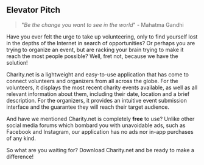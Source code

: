 ## Elevator Pitch

> "*Be the change you want to see in the world*" - Mahatma Gandhi

Have you ever felt the urge to take up volunteering, only to find yourself lost in the depths of the Internet in search of opportunities? Or perhaps you are trying to organize an event, but are racking your brain trying to make it reach the most people possible?
Well, fret not, because we have the solution!

Charity.net is a lightweight and easy-to-use application that has come to connect volunteers and organizers from all across the globe. For the volunteers, it displays the most recent charity events available, as well as all relevant information about them, including their date, location and a brief description. For the organizers, it provides an intuitive event submission interface and the guarantee they will reach their target audience.

And have we mentioned Charity.net is completely **free** to use? Unlike other social media forums which bombard you with unavoidable ads, such as Facebook and Instagram, our application has no ads nor in-app purchases of any kind.

So what are you waiting for? Download Charity.net and be ready to make a difference!
